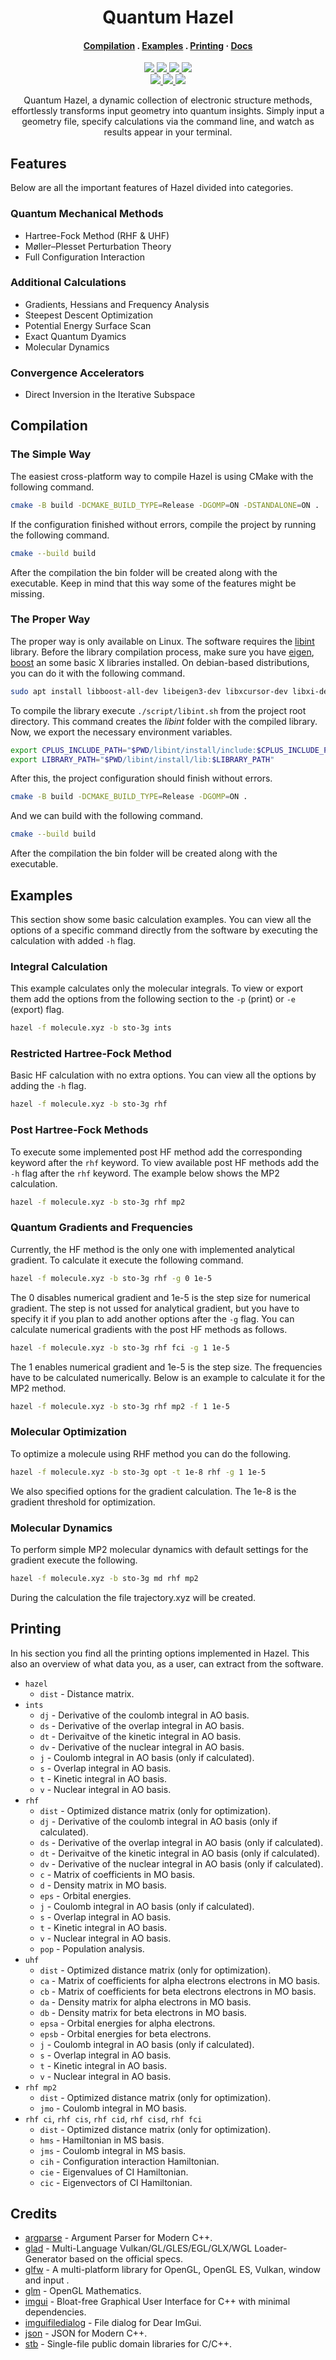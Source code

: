 <h1 align="center">Quantum Hazel</h1>

<h4 align="center">
  <a href="https://github.com/tjira/hazel#%EF%B8%8F-compilation">Compilation</a>
  .
  <a href="https://github.com/tjira/hazel#%EF%B8%8F-examples">Examples</a>
  .
  <a href="https://github.com/tjira/hazel#%EF%B8%8F-printing">Printing</a>
  ·
  <a href="https://tjira.github.io/hazel/">Docs</a>
</h4>

<p align="center">
    <a href="https://github.com/tjira/hazel/pulse">
        <img src="https://img.shields.io/github/last-commit/tjira/hazel?style=for-the-badge"/>
    </a>
    <a href="https://github.com/tjira/hazel/blob/master/LICENSE.md">
        <img src="https://img.shields.io/github/license/tjira/hazel?style=for-the-badge"/>
    </a>
    <a href="https://github.com/tjira/hazel/stargazers">
        <img src="https://img.shields.io/github/stars/tjira/hazel?style=for-the-badge"/>
    </a>
    <a href="https://github.com/tjira/hazel/releases/latest">
        <img src="https://img.shields.io/github/v/release/tjira/hazel?display_name=tag&style=for-the-badge"/>
    </a>
    <br>
    <a href="https://github.com/tjira/hazel">
        <img src="https://tokei.rs/b1/github/tjira/hazel?style=for-the-badge"/>
    </a>
    <a href="https://github.com/tjira/hazel">
        <img src="https://img.shields.io/github/languages/code-size/tjira/hazel?style=for-the-badge"/>
    </a>
    <a href="https://github.com/tjira/hazel/releases/latest">
        <img src="https://img.shields.io/github/downloads/tjira/hazel/total?style=for-the-badge"/>
    </a>
</p>

<p align="center">
Quantum Hazel, a dynamic collection of electronic structure methods, effortlessly transforms input geometry into quantum insights. Simply input a geometry file, specify calculations via the command line, and watch as results appear in your terminal.
</p>

## Features

Below are all the important features of Hazel divided into categories.

### Quantum Mechanical Methods

* Hartree-Fock Method (RHF & UHF)
* Møller–Plesset Perturbation Theory
* Full Configuration Interaction

### Additional Calculations

* Gradients, Hessians and Frequency Analysis
* Steepest Descent Optimization
* Potential Energy Surface Scan
* Exact Quantum Dyamics
* Molecular Dynamics

### Convergence Accelerators

* Direct Inversion in the Iterative Subspace

## Compilation

### The Simple Way

The easiest cross-platform way to compile Hazel is using CMake with the following command.

```bash
cmake -B build -DCMAKE_BUILD_TYPE=Release -DGOMP=ON -DSTANDALONE=ON .
```

If the configuration finished without errors, compile the project by running the following command.

```bash
cmake --build build
```

After the compilation the bin folder will be created along with the executable. Keep in mind that this way some of the features might be missing.

### The Proper Way

The proper way is only available on Linux. The software requires the [libint](https://github.com/evaleev/libint) library. Before the library compilation process, make sure you have [eigen](https://gitlab.com/libeigen/eigen), [boost](https://github.com/boostorg/boost) an some basic X libraries installed. On debian-based distributions, you can do it with the following command.

```bash
sudo apt install libboost-all-dev libeigen3-dev libxcursor-dev libxi-dev libxinerama-dev libxrandr-dev
```

To compile the library execute `./script/libint.sh` from the project root directory. This command creates the *libint* folder with the compiled library. Now, we export the necessary environment variables.

```bash
export CPLUS_INCLUDE_PATH="$PWD/libint/install/include:$CPLUS_INCLUDE_PATH"
export LIBRARY_PATH="$PWD/libint/install/lib:$LIBRARY_PATH"
```

After this, the project configuration should finish without errors.

```bash
cmake -B build -DCMAKE_BUILD_TYPE=Release -DGOMP=ON .
```

And we can build with the following command.

```bash
cmake --build build
```

After the compilation the bin folder will be created along with the executable.

## Examples

This section show some basic calculation examples. You can view all the options of a specific command directly from the software by executing the calculation with added `-h` flag.

### Integral Calculation

This example calculates only the molecular integrals. To view or export them add the options from the following section to the `-p` (print) or `-e` (export) flag.

```bash
hazel -f molecule.xyz -b sto-3g ints
```

### Restricted Hartree-Fock Method

Basic HF calculation with no extra options. You can view all the options by adding the `-h` flag.

```bash
hazel -f molecule.xyz -b sto-3g rhf
```

### Post Hartree-Fock Methods

To execute some implemented post HF method add the corresponding keyword after the `rhf` keyword. To view available post HF methods add the `-h` flag after the `rhf` keyword. The example below shows the MP2 calculation.

```bash
hazel -f molecule.xyz -b sto-3g rhf mp2
```

### Quantum Gradients and Frequencies

Currently, the HF method is the only one with implemented analytical gradient. To calculate it execute the following command.

```bash
hazel -f molecule.xyz -b sto-3g rhf -g 0 1e-5
```

The 0 disables numerical gradient and 1e-5 is the step size for numerical gradient. The step is not ussed for analytical gradient, but you have to specify it if you plan to add another options after the `-g` flag. You can calculate numerical gradients with the post HF methods as follows.

```bash
hazel -f molecule.xyz -b sto-3g rhf fci -g 1 1e-5
```

The 1 enables numerical gradient and 1e-5 is the step size. The frequencies have to be calculated numerically. Below is an example to calculate it for the MP2 method.

```bash
hazel -f molecule.xyz -b sto-3g rhf mp2 -f 1 1e-5
```

### Molecular Optimization

To optimize a molecule using RHF method you can do the following. 

```bash
hazel -f molecule.xyz -b sto-3g opt -t 1e-8 rhf -g 1 1e-5
```

We also specified options for the gradient calculation. The 1e-8 is the gradient threshold for optimization.

### Molecular Dynamics

To perform simple MP2 molecular dynamics with default settings for the gradient execute the following.

```bash
hazel -f molecule.xyz -b sto-3g md rhf mp2
```

During the calculation the file trajectory.xyz will be created.

## Printing

In his section you find all the printing options implemented in Hazel. This also an overview of what data you, as a user, can extract from the software.

* `hazel`
    * `dist` - Distance matrix.
* `ints`
    * `dj` - Derivative of the coulomb integral in AO basis.
    * `ds` - Derivative of the overlap integral in AO basis.
    * `dt` - Derivaitve of the kinetic integral in AO basis.
    * `dv` - Derivative of the nuclear integral in AO basis.
    * `j` - Coulomb integral in AO basis (only if calculated).
    * `s` - Overlap integral in AO basis.
    * `t` - Kinetic integral in AO basis.
    * `v` - Nuclear integral in AO basis.
* `rhf`
    * `dist` - Optimized distance matrix (only for optimization).
    * `dj` - Derivative of the coulomb integral in AO basis (only if calculated).
    * `ds` - Derivative of the overlap integral in AO basis (only if calculated).
    * `dt` - Derivaitve of the kinetic integral in AO basis (only if calculated).
    * `dv` - Derivative of the nuclear integral in AO basis (only if calculated).
    * `c` - Matrix of coefficients in MO basis.
    * `d` - Density matrix in MO basis.
    * `eps` - Orbital energies.
    * `j` - Coulomb integral in AO basis (only if calculated).
    * `s` - Overlap integral in AO basis.
    * `t` - Kinetic integral in AO basis.
    * `v` - Nuclear integral in AO basis.
    * `pop` - Population analysis.
* `uhf`
    * `dist` - Optimized distance matrix (only for optimization).
    * `ca` - Matrix of coefficients for alpha electrons electrons in MO basis.
    * `cb` - Matrix of coefficients for beta electrons electrons in MO basis.
    * `da` - Density matrix for alpha electrons in MO basis.
    * `db` - Density matrix for beta electrons in MO basis.
    * `epsa` - Orbital energies for alpha electrons.
    * `epsb` - Orbital energies for beta electrons.
    * `j` - Coulomb integral in AO basis (only if calculated).
    * `s` - Overlap integral in AO basis.
    * `t` - Kinetic integral in AO basis.
    * `v` - Nuclear integral in AO basis.
* `rhf mp2`
    * `dist` - Optimized distance matrix (only for optimization).
    * `jmo` - Coulomb integral in MO basis.
* `rhf ci`, `rhf cis`, `rhf cid`, `rhf cisd`, `rhf fci`
    * `dist` - Optimized distance matrix (only for optimization).
    * `hms` - Hamiltonian in MS basis.
    * `jms` - Coulomb integral in MS basis.
    * `cih` - Configuration interaction Hamiltonian.
    * `cie` - Eigenvalues of CI Hamiltonian.
    * `cic` - Eigenvectors of CI Hamiltonian.

## Credits

* [argparse](https://github.com/p-ranav/argparse) - Argument Parser for Modern C++.
* [glad](https://github.com/Dav1dde/glad) - Multi-Language Vulkan/GL/GLES/EGL/GLX/WGL Loader-Generator based on the official specs.
* [glfw](https://github.com/glfw/glfw) - A multi-platform library for OpenGL, OpenGL ES, Vulkan, window and input .
* [glm](https://github.com/g-truc/glm) - OpenGL Mathematics.
* [imgui](https://github.com/ocornut/imgui) - Bloat-free Graphical User Interface for C++ with minimal dependencies.
* [imguifiledialog](https://github.com/aiekick/ImGuiFileDialog) - File dialog for Dear ImGui.
* [json](https://github.com/nlohmann/json) - JSON for Modern C++.
* [stb](https://github.com/nothings/stb) - Single-file public domain libraries for C/C++.

